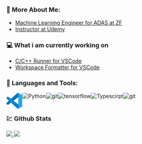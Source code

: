### 🧐 More About Me:

- [Machine Learning Engineer for ADAS at ZF](https://www.zf.com/mobile/en/technologies/domains/autonomous_driving/autonomous_driving.html)
- [Instructor at Udemy](https://www.udemy.com/user/jan-schaffranek/)

### 💻 What i am currently working on

-  [C/C++ Runner for VSCode](https://github.com/franneck94/Vscode-C-Cpp-Runner)
-  [Workspace Formatter for VSCode](https://github.com/franneck94/Vscode-Workspace-Formatter)

### 🔨 Languages and Tools:

<a href="https://git-scm.com/" target="_blank"> <img src="https://raw.githubusercontent.com/github/explore/80688e429a7d4ef2fca1e82350fe8e3517d3494d/topics/visual-studio-code/visual-studio-code.png" align="left" alt="git" height='42px'/> </a>
<a href="https://www.python.org" target="_blank"><img align="left" alt="Python" height ="42px" src="https://raw.githubusercontent.com/rahul-jha98/github_readme_icons/main/language_and_tools/square/python/python.svg"></a>
<a href="https://git-scm.com/" target="_blank"> <img src="https://github.com/isocpp/logos/blob/master/cpp_logo.png" align="left" alt="git" height='42px'/> </a>
<a href="https://www.tensorflow.org" target="_blank"> <img align="left" src="https://raw.githubusercontent.com/rahul-jha98/github_readme_icons/main/language_and_tools/square/tensorflow/tensorflow.svg" alt="tensorflow" height="42px"/> </a> 
<a href="https://www.typescriptlang.org/" target="_blank"><img align="left" alt="Typescirpt" height ="42px" src="https://raw.githubusercontent.com/rahul-jha98/github_readme_icons/main/language_and_tools/square/typescript/typescript.svg"></a>
<a href="https://git-scm.com/" target="_blank"> <img src="https://raw.githubusercontent.com/rahul-jha98/github_readme_icons/main/language_and_tools/square/git-scm/git-scm.svg" align="left" alt="git" height='42px'/> </a>

<br>
<br>

### 💹 Github Stats

<div>
  <a href="https://github.com/franneck94">
  <img height="180em" src="https://github-readme-stats.vercel.app/api?username=franneck94&count_private=false&theme=prussian&show_icons=true"/>
  <img height="180em" src="https://github-readme-stats.vercel.app/api/top-langs/?username=franneck94&layout=compact&langs_count=8&theme=prussian&hide=jupyter notebook"/>
</div>

